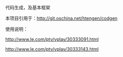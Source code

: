 代码生成，及基本框架

本项目引用于：http://git.oschina.net/htengen/codgen

使用说明：

http://www.le.com/ptv/vplay/30333091.html 

http://www.le.com/ptv/vplay/30333143.html
